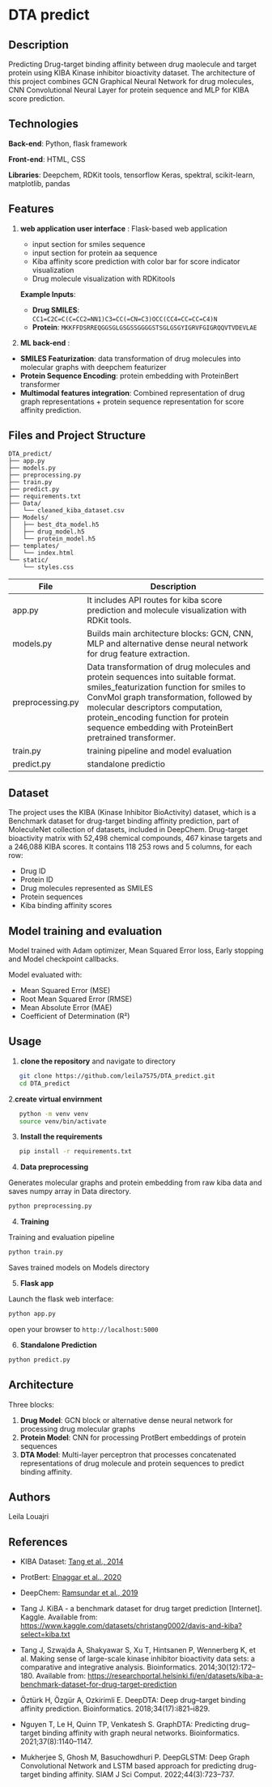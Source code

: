 # DTA predict

## Description

Predicting Drug-target binding affinity between drug maolecule and target protein using KIBA Kinase inhibitor bioactivity dataset. The architecture of this project combines GCN Graphical Neural Network for drug molecules, CNN Convolutional Neural Layer for protein sequence and MLP for KIBA score prediction.

## Technologies

**Back-end**: Python, flask framework

**Front-end**: HTML, CSS

**Libraries**: Deepchem, RDKit tools, tensorflow Keras, spektral, scikit-learn, matplotlib, pandas

## Features

1. **web application user interface** : Flask-based web application
	- input section for smiles sequence
	- input section for protein aa sequence
	- Kiba affinity score prediction with color bar for score indicator visualization
	- Drug molecule visualization with RDKitools

	**Example Inputs**:
   - **Drug SMILES**: `CC1=C2C=C(C=CC2=NN1)C3=CC(=CN=C3)OCC(CC4=CC=CC=C4)N`
   - **Protein**: `MKKFFDSRREQGGSGLGSGSSGGGGSTSGLGSGYIGRVFGIGRQQVTVDEVLAE`

2. **ML back-end** : 
- **SMILES Featurization**: data transformation of drug molecules into molecular graphs with deepchem featurizer
- **Protein Sequence Encoding**: protein embedding with ProteinBert transformer
- **Multimodal features integration**: Combined representation of drug graph representations + protein sequence representation for score affinity prediction.


## Files and Project Structure

```
DTA_predict/
├── app.py      
├── models.py                 
├── preprocessing.py          
├── train.py                 
├── predict.py               
├── requirements.txt       
├── Data/             
│   └── cleaned_kiba_dataset.csv
├── Models/                
│   ├── best_dta_model.h5
│   ├── drug_model.h5
│   └── protein_model.h5
├── templates/             
│   └── index.html
└── static/             
    └── styles.css
```

| File| Description
--- | ---
app.py |  It includes API routes for kiba score prediction and molecule visualization with RDKit tools.
models.py | Builds main architecture blocks: GCN, CNN, MLP and alternative dense neural network for drug feature extraction. 
preprocessing.py| Data transformation of drug molecules and protein sequences into suitable format. smiles_featurization function for smiles to ConvMol graph transformation, followed by molecular descriptors computation, protein_encoding function for protein sequence embedding with ProteinBert pretrained transformer.
train.py | training pipeline and model evaluation
predict.py | standalone predictio

## Dataset

The project uses the KIBA (Kinase Inhibitor BioActivity) dataset, which is a Benchmark dataset for drug-target binding affinity prediction, part of  MoleculeNet collection of datasets, included in DeepChem. Drug-target bioactivity matrix with 52,498 chemical compounds, 467 kinase targets and a 246,088 KIBA scores. It contains 118 253 rows and 5 columns, for each row:
- Drug ID
- Protein ID
- Drug molecules represented as SMILES
- Protein sequences
- Kiba binding affinity scores

## Model training and evaluation

Model trained with Adam optimizer, Mean Squared Error loss, Early stopping and Model checkpoint callbacks.

Model evaluated with:
- Mean Squared Error (MSE)
- Root Mean Squared Error (RMSE)
- Mean Absolute Error (MAE)
- Coefficient of Determination (R²)


## Usage

1. **clone the repository** and navigate to directory
```bash
   git clone https://github.com/leila7575/DTA_predict.git
   cd DTA_predict
 ```

2.**create virtual envirnment**
```bash
   python -m venv venv
   source venv/bin/activate
```

3. **Install the requirements**
```bash
   pip install -r requirements.txt
```

4. **Data preprocessing**

Generates molecular graphs and protein embedding from raw kiba data and saves numpy array in Data directory.

```bash
python preprocessing.py
```

4. **Training**

Training and evaluation pipeline

```bash
python train.py
```
Saves trained models on Models directory

5. **Flask app**

Launch the flask web interface:

```bash
python app.py
```
open your browser to `http://localhost:5000`

6. **Standalone Prediction**

```bash
python predict.py
```

## Architecture

Three blocks:

1. **Drug Model**: GCN block or alternative dense neural network for processing drug molecular graphs 
2. **Protein Model**: CNN for processing ProtBert embeddings of protein sequences
3. **DTA Model**: Multi-layer perceptron that processes concatenated representations of drug molecule and protein sequences to predict binding affinity.


## Authors
Leila Louajri

## References

- KIBA Dataset: [Tang et al., 2014](https://doi.org/10.1093/bioinformatics/btu626)
- ProtBert: [Elnaggar et al., 2020](https://doi.org/10.1109/TPAMI.2021.3095381)
- DeepChem: [Ramsundar et al., 2019](https://github.com/deepchem/deepchem)
- Tang J. KiBA - a benchmark dataset for drug target prediction [Internet]. Kaggle. Available from: https://www.kaggle.com/datasets/christang0002/davis-and-kiba?select=kiba.txt  

- Tang J, Szwajda A, Shakyawar S, Xu T, Hintsanen P, Wennerberg K, et al. Making sense of large-scale kinase inhibitor bioactivity data sets: a comparative and integrative analysis. Bioinformatics. 2014;30(12):172–180. Available from: https://researchportal.helsinki.fi/en/datasets/kiba-a-benchmark-dataset-for-drug-target-prediction  

- Öztürk H, Özgür A, Ozkirimli E. DeepDTA: Deep drug–target binding affinity prediction. Bioinformatics. 2018;34(17):i821–i829.  

- Nguyen T, Le H, Quinn TP, Venkatesh S. GraphDTA: Predicting drug–target binding affinity with graph neural networks. Bioinformatics. 2021;37(8):1140–1147.  

- Mukherjee S, Ghosh M, Basuchowdhuri P. DeepGLSTM: Deep Graph Convolutional Network and LSTM based approach for predicting drug-target binding affinity. SIAM J Sci Comput. 2022;44(3):723–737.  
